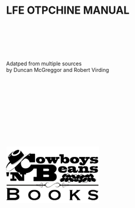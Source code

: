 # LFE OTPCHINE MANUAL

<br/>
<br/>
<br/>
<br/>
<br/>

Adatped from multiple sources
<br/>
by Duncan McGreggor and Robert Virding

<br/>
<br/>
<br/>
<br/>
<br/>
<br/>
<br/>
<br/>
<br/>
<br/>

[![publisher logo][publisher-img]][publisher-site]

<!-- Named page links below: /-->

[publisher-img]: ../images/cnbb-pub-logo-1.6.png
[publisher-site]: http://cnbb.pub/
